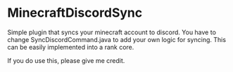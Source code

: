 # MinecraftDiscordSync
Simple plugin that syncs your minecraft account to discord.
You have to change SyncDiscordCommand.java to add your own logic for syncing. This can be easily implemented into a rank core.

If you do use this, please give me credit.
